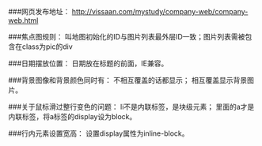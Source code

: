 ###网页发布地址：
http://vissaan.com/mystudy/company-web/company-web.html

###焦点图规则：
叫地图初始化的ID与图片列表最外层ID一致；图片列表需被包含在class为pic的div

###日期摆放位置：
日期放在标题的前面，IE兼容。

###背景图像和背景颜色同时有：
不相互覆盖的话都显示；
相互覆盖显示背景图片。

###关于鼠标滑过整行变色的问题：
li不是内联标签，是块级元素；
里面的a才是内联标签，将a标签的display设为block。

###行内元素设置宽高：
设置display属性为inline-block。
